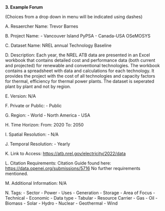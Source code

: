**3. Example Forum**

(Choices from a drop down in menu will be indicated using dashes)

A. Resaercher Name: Trevor Barnes

B. Project Name:
	- Vancouver Island PyPSA
	- Canada-USA OSeMOSYS

C. Dataset Name: NREL annual Technology Baseline

D. Description: Each year, the NREL ATB data are presented in an Excel workbook that contains detailed cost and performance data (both current and projected) for renewable and conventional technologies. The workbook contains a spreadsheet with data and calculations for each technology.
It provides the project with the cost of all technologies and capacity factors for thermal, efficiency for thermal power plants. The dataset is seperated plant by plant and not by region.

E. Version: N/A

F. Private or Public:
	- Public

G. Region:
	- World
		- North America
			- USA

H. Time Horizon:
	From: 2020
	To: 2050

I. Spatial Resolution:
	- N/A

J. Temporal Resolution:
	- Yearly

K. Link to Access: https://atb.nrel.gov/electricity/2022/data

L. Citation Requirements: Citation Guide found here: https://data.openei.org/submissions/5716
No further requirements mentioned.

M. Additional Information: N/A

N. Tags:
	- Sector
		- Power
	- Uses
		- Generation
		- Storage
	- Area of Focus
		- Technical
		- Economic
	- Data type
		- Tabular
	- Resource Carrier
		- Gas
		- Oil
		- Biomass
		- Solar
		- Hydro
		- Nuclear
		- Geothermal
		- Wind
